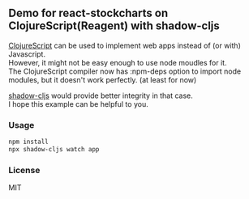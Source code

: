 Demo for react-stockcharts on ClojureScript(Reagent) with shadow-cljs
----

[ClojureScript](https://clojurescript.org/) can be used to implement web apps instead of (or with) Javascript.  
However, it might not be easy enough to use node moudles for it.  
The ClojureScript compiler now has :npm-deps option to import node modules, but it doesn't work perfectly. (at least for now)

[shadow-cljs](https://github.com/thheller/shadow-cljs) would provide better integrity in that case.  
I hope this example can be helpful to you.

### Usage

```bash
npm install
npx shadow-cljs watch app
```

### License

MIT
